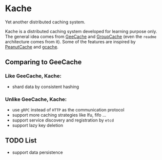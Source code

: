 # Kache

Yet another distributed caching system.

Kache is a distributed caching system developed for learning purpose only. The general idea comes from [GeeCache](https://geektutu.com/post/geecache.html) and [GroupCache](https://github.com/golang/groupcache) (even the `readme` architecture comes from it). Some of the features are inspired by [PeanutCache](https://github.com/peanutzhen/peanutcache) and [gcache](https://github.com/bluele/gcache).

## Comparing to GeeCache

### Like GeeCache, Kache:

+ shard data by consistent hashing

### Unlike GeeCache, Kache:

+ use `gRPC` instead of `HTTP` as the communication protocol
+ support more caching strategies like lfu, fifo ...
+ support service discovery and registration by `etcd`
+ support lazy key deletion

## TODO List

+ support data persistence
